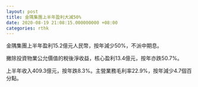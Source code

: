 ```yaml
---
layout: post
title: 金隅集團上半年盈利大減50%
date: 2020-08-19 21:08:15.000000000 +08:00
categories: rthk
---
```


金隅集團上半年盈利15.2億元人民幣，按年減少50%，不派中期息。

撇除投資物業公允價值的稅後淨收益，核心盈利13.4億元，按年亦跌50.7%。

上半年收入409.3億元，按年跌8.3%。主營業務毛利率22.9%，按年減少4.7個百分點。
